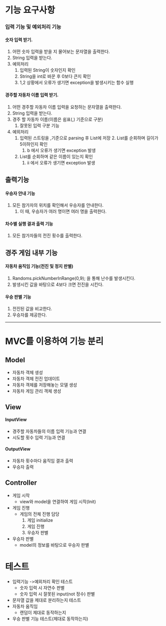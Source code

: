 # 기능 요구사항

### 입력 기능 및 예외처리 기능

#### 숫자 입력 받기.

1. 어떤 숫자 입력을 받을 지 물어보는 문자열을 출력한다.
2. String 입력을 받는다.
3. 예외처리
   1. 입력된 String이 숫자인지 확인
   2. String을 int로 바꾼 후 0보다 큰지 확인
   3. 1,2 상황에서 오류가 생기면 exception을 발생시키는 함수 실행

#### 경주할 자동차 이름 입력 받기.

1. 어떤 경주할 자동차 이름 입력을 요청하는 문자열을 출력한다.
2. String 입력을 받는다.
3. 경주 할 자동차 이름(이름은 쉼표(,) 기준으로 구분) 
   1. 잘못된 입력 구분 기능 
4. 예외처리
    1. 입력된 스트링을 ,기준으로 parsing 후 List에 저장
       2. List를 순회하며 길이가 5이하인지 확인
       1. b 에서 오류가 생기면 exception 발생
    3. List를 순회하며 같은 이름이 있는지 확인
        1. ii 에서 오류가 생기면 exception 발생

## 출력기능

#### 우승자 안내 기능

1. 모든 참가자의 위치를 확인해서 우승자를 안내한다.
    1. 이 때, 우승자가 여러 명이면 여러 명을 출력한다.

#### 차수별 실행 결과 출력 기능

1. 모든 참가자들의 전진 횟수를 출력한다.

## 경주 게임 내부 기능

#### 자동차 움직임 기능(전진 및 정지 판별)

1. Randoms.pickNumberInRange(0,9); 을 통해 난수를 발생시킨다.
2. 발생시킨 값을 바탕으로 4보다 크면 전진을 시킨다.

#### 우승 판별 기능

1. 전진된 값을 비교한다.
2. 우승자를 제공한다.

---


# MVC를 이용하여 기능 분리

## Model

- 자동차 객체 생성
- 자동차 객체 전진 업데이트
- 자동차 객체를 저장해놓는 모델 생성
- 자동차 게임 관리 객체 생성

## View

#### InputView

- 경주할 자동차들의 이름 입력 기능과 연결
- 시도할 횟수 입력 기능과 연결

#### OutputView

- 자동차 횟수마다 움직임 결과 출력
- 우승자 출력

## Controller
- 게임 시작
    - view와 model을 연결하여 게임 시작(Init)
- 게임 진행
    - 게임의 전체 진행 담당
        1. 게임 initialize
        2. 게임 진행
        3. 우승자 판별
- 우승자 판별
    - model의 정보를 바탕으로 우승자 판별

# 테스트

- 입력기능 ->예외처리 확인 테스트
  - 숫자 입력 시 자연수 판별
  - 숫자 입력 시 잘못된 input(not 정수) 판별
- 문자열 값을 제대로 분리하는지 테스트
- 자동차 움직임
  - 랜덤이 제대로 동작하는지
- 우승 판별 기능 테스트(제대로 동작하는지)

